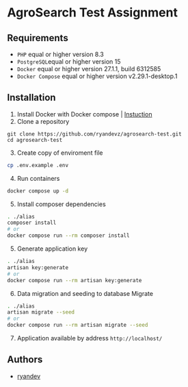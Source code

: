 # AgroSearch Test Assignment

## Requirements
- `PHP` equal or higher version 8.3
- `PostgreSQL`equal or higher version 15
- `Docker` equal or higher version 27.1.1, build 6312585
- `Docker Compose` equal or higher version v2.29.1-desktop.1

## Installation
1. Install Docker with Docker compose | [Instuction](https://docs.docker.com/engine/install/)
2. Clone a repository
```
git clone https://github.com/ryandevz/agrosearch-test.git
cd agrosearch-test
```

3. Create copy of enviroment file
```bash
cp .env.example .env
```

4. Run containers
```bash
docker compose up -d
```
5. Install composer dependencies
```bash
. ./alias
composer install
# or 
docker compose run --rm composer install
```

5. Generate application key
```bash
. ./alias
artisan key:generate
# or 
docker compose run --rm artisan key:generate
```

6. Data migration and seeding to database
Migrate
```bash
. ./alias
artisan migrate --seed
# or 
docker compose run --rm artisan migrate --seed
```

7. Application available by address `http://localhost/`

## Authors
- [ryandev](https://github.com/ryandevz)